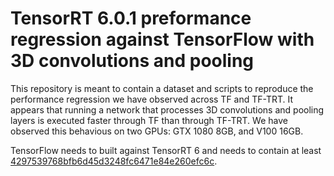 TensorRT 6.0.1 preformance regression against TensorFlow with 3D convolutions and pooling
=========================================================================================

This repository is meant to contain a dataset and scripts to reproduce
the performance regression we have observed across TF and TF-TRT. It
appears that running a network that processes 3D convolutions and
pooling layers is executed faster through TF than through TF-TRT. We
have observed this behavious on two GPUs: GTX 1080 8GB, and V100 16GB.

TensorFlow needs to built against TensorRT 6 and needs to contain at least
[4297539768bfb6d45d3248fc6471e84e260efc6c](https://github.com/tensorflow/tensorflow/commit/4297539768bfb6d45d3248fc6471e84e260efc6c).